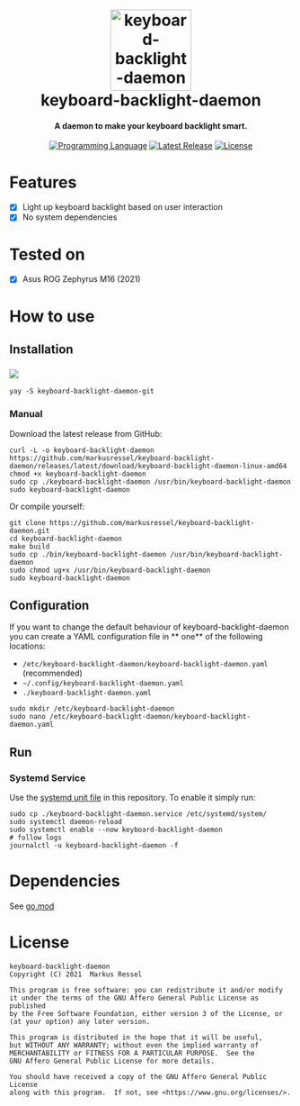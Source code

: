<h1 align="center">
  <img src="screenshots/kbd_icon.svg" width="144" height="144" alt="keyboard-backlight-daemon icon">
  <br>
  keyboard-backlight-daemon
  <br>
</h1>

<h4 align="center">A daemon to make your keyboard backlight smart.</h4>

<div align="center">

[![Programming Language](https://img.shields.io/badge/Go-00ADD8?logo=go&logoColor=white)]()
[![Latest Release](https://img.shields.io/github/release/markusressel/keyboard-backlight-daemon.svg)](https://github.com/markusressel/keyboard-backlight-daemon/releases)
[![License](https://img.shields.io/badge/license-AGPLv3-blue.svg)](/LICENSE)

</div>

# Features

* [x] Light up keyboard backlight based on user interaction
* [x] No system dependencies

# Tested on

* [x] Asus ROG Zephyrus M16 (2021)

# How to use

## Installation

### ![](https://img.shields.io/badge/Arch_Linux-1793D1?logo=arch-linux&logoColor=white)

```shell
yay -S keyboard-backlight-daemon-git
```

### Manual

Download the latest release from GitHub:

```shell
curl -L -o keyboard-backlight-daemon https://github.com/markusressel/keyboard-backlight-daemon/releases/latest/download/keyboard-backlight-daemon-linux-amd64
chmod +x keyboard-backlight-daemon
sudo cp ./keyboard-backlight-daemon /usr/bin/keyboard-backlight-daemon
sudo keyboard-backlight-daemon
```

Or compile yourself:

```shell
git clone https://github.com/markusressel/keyboard-backlight-daemon.git
cd keyboard-backlight-daemon
make build
sudo cp ./bin/keyboard-backlight-daemon /usr/bin/keyboard-backlight-daemon
sudo chmod ug+x /usr/bin/keyboard-backlight-daemon
sudo keyboard-backlight-daemon
```

## Configuration

If you want to change the default behaviour of keyboard-backlight-daemon you can create a YAML configuration file in **
one** of the following locations:

* `/etc/keyboard-backlight-daemon/keyboard-backlight-daemon.yaml` (recommended)
* `~/.config/keyboard-backlight-daemon.yaml`
* `./keyboard-backlight-daemon.yaml`

```shell
sudo mkdir /etc/keyboard-backlight-daemon
sudo nano /etc/keyboard-backlight-daemon/keyboard-backlight-daemon.yaml
```

## Run

### Systemd Service

Use the [systemd unit file](./keyboard-backlight-daemon.service) in this repository. To enable it simply run:

```shell
sudo cp ./keyboard-backlight-daemon.service /etc/systemd/system/
sudo systemctl daemon-reload
sudo systemctl enable --now keyboard-backlight-daemon
# follow logs
journalctl -u keyboard-backlight-daemon -f
```

# Dependencies

See [go.mod](go.mod)

# License

```
keyboard-backlight-daemon
Copyright (C) 2021  Markus Ressel

This program is free software: you can redistribute it and/or modify
it under the terms of the GNU Affero General Public License as published
by the Free Software Foundation, either version 3 of the License, or
(at your option) any later version.

This program is distributed in the hope that it will be useful,
but WITHOUT ANY WARRANTY; without even the implied warranty of
MERCHANTABILITY or FITNESS FOR A PARTICULAR PURPOSE.  See the
GNU Affero General Public License for more details.

You should have received a copy of the GNU Affero General Public License
along with this program.  If not, see <https://www.gnu.org/licenses/>.
```
